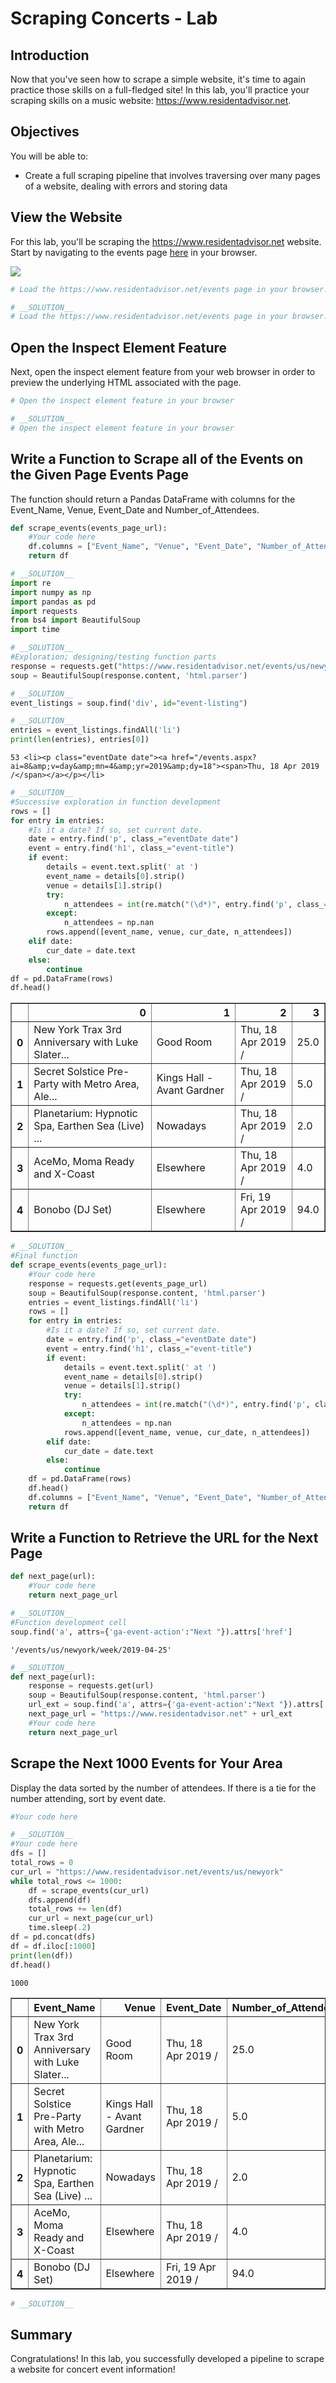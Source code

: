 
# Scraping Concerts - Lab

## Introduction

Now that you've seen how to scrape a simple website, it's time to again practice those skills on a full-fledged site!
In this lab, you'll practice your scraping skills on a music website: https://www.residentadvisor.net.
## Objectives

You will be able to:
* Create a full scraping pipeline that involves traversing over many pages of a website, dealing with errors and storing data

## View the Website

For this lab, you'll be scraping the https://www.residentadvisor.net website. Start by navigating to the events page [here](https://www.residentadvisor.net/events) in your browser.

<img src="images/ra.png">


```python
# Load the https://www.residentadvisor.net/events page in your browser.
```


```python
# __SOLUTION__ 
# Load the https://www.residentadvisor.net/events page in your browser.
```

## Open the Inspect Element Feature

Next, open the inspect element feature from your web browser in order to preview the underlying HTML associated with the page.


```python
# Open the inspect element feature in your browser
```


```python
# __SOLUTION__ 
# Open the inspect element feature in your browser
```

## Write a Function to Scrape all of the Events on the Given Page Events Page

The function should return a Pandas DataFrame with columns for the Event_Name, Venue, Event_Date and Number_of_Attendees.


```python
def scrape_events(events_page_url):
    #Your code here
    df.columns = ["Event_Name", "Venue", "Event_Date", "Number_of_Attendees"]
    return df
```


```python
# __SOLUTION__ 
import re
import numpy as np
import pandas as pd
import requests
from bs4 import BeautifulSoup
import time
```


```python
# __SOLUTION__ 
#Exploration; designing/testing function parts
response = requests.get("https://www.residentadvisor.net/events/us/newyork")
soup = BeautifulSoup(response.content, 'html.parser')
```


```python
# __SOLUTION__ 
event_listings = soup.find('div', id="event-listing")
```


```python
# __SOLUTION__ 
entries = event_listings.findAll('li')
print(len(entries), entries[0])
```

    53 <li><p class="eventDate date"><a href="/events.aspx?ai=8&amp;v=day&amp;mn=4&amp;yr=2019&amp;dy=18"><span>Thu, 18 Apr 2019 /</span></a></p></li>



```python
# __SOLUTION__ 
#Successive exploration in function development
rows = []
for entry in entries:
    #Is it a date? If so, set current date.
    date = entry.find('p', class_="eventDate date")
    event = entry.find('h1', class_="event-title")
    if event:
        details = event.text.split(' at ')
        event_name = details[0].strip()
        venue = details[1].strip()
        try:
            n_attendees = int(re.match("(\d*)", entry.find('p', class_="attending").text)[0])
        except:
            n_attendees = np.nan
        rows.append([event_name, venue, cur_date, n_attendees])
    elif date:
        cur_date = date.text
    else:
        continue
df = pd.DataFrame(rows)
df.head()
```




<div>
<style scoped>
    .dataframe tbody tr th:only-of-type {
        vertical-align: middle;
    }

    .dataframe tbody tr th {
        vertical-align: top;
    }

    .dataframe thead th {
        text-align: right;
    }
</style>
<table border="1" class="dataframe">
  <thead>
    <tr style="text-align: right;">
      <th></th>
      <th>0</th>
      <th>1</th>
      <th>2</th>
      <th>3</th>
    </tr>
  </thead>
  <tbody>
    <tr>
      <th>0</th>
      <td>New York Trax 3rd Anniversary with Luke Slater...</td>
      <td>Good Room</td>
      <td>Thu, 18 Apr 2019 /</td>
      <td>25.0</td>
    </tr>
    <tr>
      <th>1</th>
      <td>Secret Solstice Pre-Party with Metro Area, Ale...</td>
      <td>Kings Hall - Avant Gardner</td>
      <td>Thu, 18 Apr 2019 /</td>
      <td>5.0</td>
    </tr>
    <tr>
      <th>2</th>
      <td>Planetarium: Hypnotic Spa, Earthen Sea (Live) ...</td>
      <td>Nowadays</td>
      <td>Thu, 18 Apr 2019 /</td>
      <td>2.0</td>
    </tr>
    <tr>
      <th>3</th>
      <td>AceMo, Moma Ready and X-Coast</td>
      <td>Elsewhere</td>
      <td>Thu, 18 Apr 2019 /</td>
      <td>4.0</td>
    </tr>
    <tr>
      <th>4</th>
      <td>Bonobo (DJ Set)</td>
      <td>Elsewhere</td>
      <td>Fri, 19 Apr 2019 /</td>
      <td>94.0</td>
    </tr>
  </tbody>
</table>
</div>




```python
# __SOLUTION__ 
#Final function
def scrape_events(events_page_url):
    #Your code here
    response = requests.get(events_page_url)
    soup = BeautifulSoup(response.content, 'html.parser')
    entries = event_listings.findAll('li')
    rows = []
    for entry in entries:
        #Is it a date? If so, set current date.
        date = entry.find('p', class_="eventDate date")
        event = entry.find('h1', class_="event-title")
        if event:
            details = event.text.split(' at ')
            event_name = details[0].strip()
            venue = details[1].strip()
            try:
                n_attendees = int(re.match("(\d*)", entry.find('p', class_="attending").text)[0])
            except:
                n_attendees = np.nan
            rows.append([event_name, venue, cur_date, n_attendees])
        elif date:
            cur_date = date.text
        else:
            continue
    df = pd.DataFrame(rows)
    df.head()
    df.columns = ["Event_Name", "Venue", "Event_Date", "Number_of_Attendees"]
    return df
```

## Write a Function to Retrieve the URL for the Next Page


```python
def next_page(url):
    #Your code here
    return next_page_url
```


```python
# __SOLUTION__ 
#Function development cell
soup.find('a', attrs={'ga-event-action':"Next "}).attrs['href']
```




    '/events/us/newyork/week/2019-04-25'




```python
# __SOLUTION__ 
def next_page(url):
    response = requests.get(url)
    soup = BeautifulSoup(response.content, 'html.parser')
    url_ext = soup.find('a', attrs={'ga-event-action':"Next "}).attrs['href']
    next_page_url = "https://www.residentadvisor.net" + url_ext
    #Your code here
    return next_page_url
```

## Scrape the Next 1000 Events for Your Area

Display the data sorted by the number of attendees. If there is a tie for the number attending, sort by event date.


```python
#Your code here
```


```python
# __SOLUTION__ 
#Your code here
dfs = []
total_rows = 0
cur_url = "https://www.residentadvisor.net/events/us/newyork"
while total_rows <= 1000:
    df = scrape_events(cur_url)
    dfs.append(df)
    total_rows += len(df)
    cur_url = next_page(cur_url)
    time.sleep(.2)
df = pd.concat(dfs)
df = df.iloc[:1000]
print(len(df))
df.head()
```

    1000





<div>
<style scoped>
    .dataframe tbody tr th:only-of-type {
        vertical-align: middle;
    }

    .dataframe tbody tr th {
        vertical-align: top;
    }

    .dataframe thead th {
        text-align: right;
    }
</style>
<table border="1" class="dataframe">
  <thead>
    <tr style="text-align: right;">
      <th></th>
      <th>Event_Name</th>
      <th>Venue</th>
      <th>Event_Date</th>
      <th>Number_of_Attendees</th>
    </tr>
  </thead>
  <tbody>
    <tr>
      <th>0</th>
      <td>New York Trax 3rd Anniversary with Luke Slater...</td>
      <td>Good Room</td>
      <td>Thu, 18 Apr 2019 /</td>
      <td>25.0</td>
    </tr>
    <tr>
      <th>1</th>
      <td>Secret Solstice Pre-Party with Metro Area, Ale...</td>
      <td>Kings Hall - Avant Gardner</td>
      <td>Thu, 18 Apr 2019 /</td>
      <td>5.0</td>
    </tr>
    <tr>
      <th>2</th>
      <td>Planetarium: Hypnotic Spa, Earthen Sea (Live) ...</td>
      <td>Nowadays</td>
      <td>Thu, 18 Apr 2019 /</td>
      <td>2.0</td>
    </tr>
    <tr>
      <th>3</th>
      <td>AceMo, Moma Ready and X-Coast</td>
      <td>Elsewhere</td>
      <td>Thu, 18 Apr 2019 /</td>
      <td>4.0</td>
    </tr>
    <tr>
      <th>4</th>
      <td>Bonobo (DJ Set)</td>
      <td>Elsewhere</td>
      <td>Fri, 19 Apr 2019 /</td>
      <td>94.0</td>
    </tr>
  </tbody>
</table>
</div>




```python
# __SOLUTION__ 

```

## Summary 

Congratulations! In this lab, you successfully developed a pipeline to scrape a website for concert event information!
